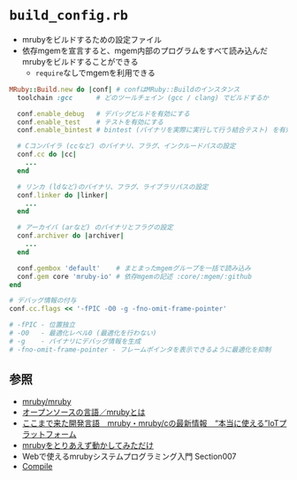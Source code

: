 # `build_config.rb`
- mrubyをビルドするための設定ファイル
- 依存mgemを宣言すると、mgem内部のプログラムをすべて読み込んだmrubyをビルドすることができる
  - `require`なしでmgemを利用できる

```ruby
MRuby::Build.new do |conf| # confはMRuby::Buildのインスタンス
  toolchain :gcc      # どのツールチェイン (gcc / clang) でビルドするか

  conf.enable_debug   # デバッグビルドを有効にする
  conf.enable_test    # テストを有効にする
  conf.enable_bintest # bintest (バイナリを実際に実行して行う結合テスト) を有効にする

  # Cコンパイラ (ccなど) のバイナリ、フラグ、インクルードパスの設定
  conf.cc do |cc|
    ...
  end

  # リンカ (ldなど)のバイナリ、フラグ、ライブラリパスの設定
  conf.linker do |linker|
    ...
  end

  # アーカイバ (arなど) のバイナリとフラグの設定
  conf.archiver do |archiver|
    ...
  end

  conf.gembox 'default'    # まとまったmgemグループを一括で読み込み
  conf.gem core 'mruby-io' # 依存mgemの記述 :core/:mgem/:github
end
```

```ruby
# デバッグ情報の付与
conf.cc.flags << '-fPIC -O0 -g -fno-omit-frame-pointer'

# -fPIC - 位置独立
# -O0   - 最適化レベル0 (最適化を行わない)
# -g    - バイナリにデバッグ情報を生成
# -fno-omit-frame-pointer - フレームポインタを表示できるように最適化を抑制
```

## 参照
- [mruby/mruby](https://github.com/mruby/mruby)
- [オープンソースの言語／mrubyとは](https://www.ossnews.jp/oss_info/mruby)
- [ここまで来た開発言語　mruby・mruby/cの最新情報　“本当に使える”IoTプラットフォーム](https://www.slideshare.net/shimane-itoc/mrubymrubyciot)
- [mrubyをとりあえず動かしてみただけ](https://dojineko.hateblo.jp/entry/2016/02/11/204349)
- Webで使えるmrubyシステムプログラミング入門 Section007
- [Compile](http://forum.mruby.org/docs/index.html)
